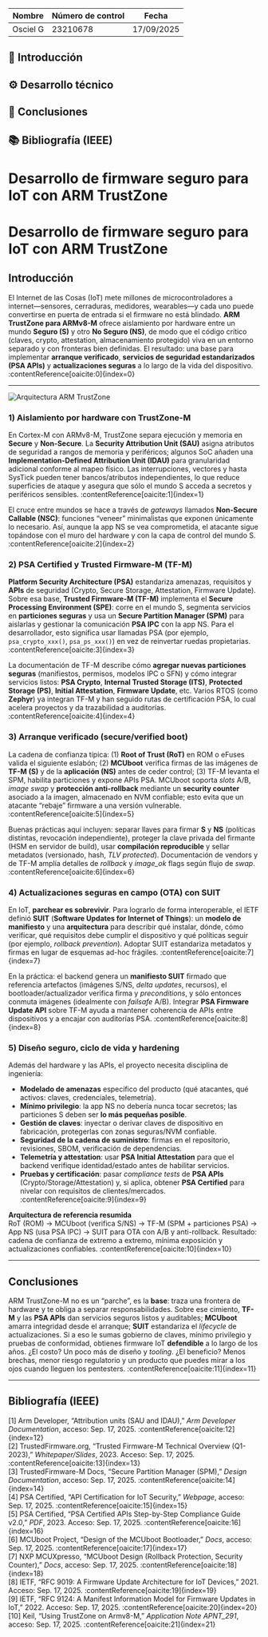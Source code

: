 | **Nombre**        | **Número de control** | **Fecha**       |
|-------------------|-----------------------|-----------------|
| Osciel G          | 23210678             | 17/09/2025       |

## 📍 Introducción
## ⚙️ Desarrollo técnico
## 📑 Conclusiones
## 📚 Bibliografía (IEEE)

# Desarrollo de firmware seguro para IoT con ARM TrustZone
# Desarrollo de firmware seguro para IoT con ARM TrustZone

## Introducción
El Internet de las Cosas (IoT) mete millones de microcontroladores a internet—sensores, cerraduras, medidores, wearables—y cada uno puede convertirse en puerta de entrada si el firmware no está blindado. **ARM TrustZone para ARMv8-M** ofrece aislamiento por hardware entre un mundo **Seguro (S)** y otro **No Seguro (NS)**, de modo que el código crítico (claves, crypto, attestation, almacenamiento protegido) viva en un entorno separado y con fronteras bien definidas. El resultado: una base para implementar **arranque verificado**, **servicios de seguridad estandarizados (PSA APIs)** y **actualizaciones seguras** a lo largo de la vida del dispositivo. :contentReference[oaicite:0]{index=0}

---
![Arquitectura ARM TrustZone](https://upload.wikimedia.org/wikipedia/commons/thumb/4/4c/ARM_TrustZone.svg/800px-ARM_TrustZone.svg.png)

### 1) Aislamiento por hardware con TrustZone-M
En Cortex-M con ARMv8-M, TrustZone separa ejecución y memoria en **Secure** y **Non-Secure**. La **Security Attribution Unit (SAU)** asigna atributos de seguridad a rangos de memoria y periféricos; algunos SoC añaden una **Implementation-Defined Attribution Unit (IDAU)** para granularidad adicional conforme al mapeo físico. Las interrupciones, vectores y hasta SysTick pueden tener bancos/atributos independientes, lo que reduce superficies de ataque y asegura que sólo el mundo S acceda a secretos y periféricos sensibles. :contentReference[oaicite:1]{index=1}

El cruce entre mundos se hace a través de *gateways* llamados **Non-Secure Callable (NSC)**: funciones “veneer” minimalistas que exponen únicamente lo necesario. Así, aunque la app NS se vea comprometida, el atacante sigue topándose con el muro del hardware y con la capa de control del mundo S. :contentReference[oaicite:2]{index=2}

### 2) PSA Certified y Trusted Firmware-M (TF-M)
**Platform Security Architecture (PSA)** estandariza amenazas, requisitos y **APIs** de seguridad (Crypto, Secure Storage, Attestation, Firmware Update). Sobre esa base, **Trusted Firmware-M (TF-M)** implementa el **Secure Processing Environment (SPE)**: corre en el mundo S, segmenta servicios en **particiones seguras** y usa un **Secure Partition Manager (SPM)** para aislarlas y gestionar la comunicación **PSA IPC** con la app NS. Para el desarrollador, esto significa usar llamadas PSA (por ejemplo, `psa_crypto_xxx()`, `psa_ps_xxx()`) en vez de reinvertar ruedas propietarias. :contentReference[oaicite:3]{index=3}

La documentación de TF-M describe cómo **agregar nuevas particiones seguras** (manifiestos, permisos, modelos IPC o SFN) y cómo integrar servicios listos: **PSA Crypto**, **Internal Trusted Storage (ITS)**, **Protected Storage (PS)**, **Initial Attestation**, **Firmware Update**, etc. Varios RTOS (como **Zephyr**) ya integran TF-M y han seguido rutas de certificación PSA, lo cual acelera proyectos y da trazabilidad a auditorías. :contentReference[oaicite:4]{index=4}

### 3) Arranque verificado (secure/verified boot)
La cadena de confianza típica: (1) **Root of Trust (RoT)** en ROM o eFuses valida el siguiente eslabón; (2) **MCUboot** verifica firmas de las imágenes de **TF-M (S)** y de la **aplicación (NS)** antes de ceder control; (3) TF-M levanta el SPM, habilita particiones y expone APIs PSA. MCUboot soporta *slots* A/B, *image swap* y **protección anti-rollback** mediante un **security counter** asociado a la imagen, almacenado en NVM confiable; esto evita que un atacante “rebaje” firmware a una versión vulnerable. :contentReference[oaicite:5]{index=5}

Buenas prácticas aquí incluyen: separar llaves para firmar **S** y **NS** (políticas distintas, revocación independiente), proteger la clave privada del firmante (HSM en servidor de build), usar **compilación reproducible** y sellar metadatos (versionado, hash, *TLV protected*). Documentación de vendors y de TF-M amplía detalles de *rollback* y *image_ok* flags según flujo de *swap*. :contentReference[oaicite:6]{index=6}

### 4) Actualizaciones seguras en campo (OTA) con SUIT
En IoT, **parchear es sobrevivir**. Para lograrlo de forma interoperable, el IETF definió **SUIT** (**Software Updates for Internet of Things**): un **modelo de manifiesto** y una **arquitectura** para describir qué instalar, dónde, cómo verificar, qué requisitos debe cumplir el dispositivo y qué políticas seguir (por ejemplo, *rollback prevention*). Adoptar SUIT estandariza metadatos y firmas en lugar de esquemas ad-hoc frágiles. :contentReference[oaicite:7]{index=7}

En la práctica: el backend genera un **manifiesto SUIT** firmado que referencia artefactos (imágenes S/NS, *delta updates*, recursos), el bootloader/actualizador verifica firma y *preconditions*, y sólo entonces conmuta imágenes (idealmente con *failsafe* A/B). Integrar **PSA Firmware Update API** sobre TF-M ayuda a mantener coherencia de APIs entre dispositivos y a encajar con auditorías PSA. :contentReference[oaicite:8]{index=8}

### 5) Diseño seguro, ciclo de vida y hardening
Además del hardware y las APIs, el proyecto necesita disciplina de ingeniería:

- **Modelado de amenazas** específico del producto (qué atacantes, qué activos: claves, credenciales, telemetría).  
- **Mínimo privilegio**: la app NS no debería nunca tocar secretos; las particiones S deben ser **lo más pequeñas posible**.  
- **Gestión de claves**: inyectar o derivar claves de dispositivo en fabricación, protegerlas con zonas seguras/NVM confiable.  
- **Seguridad de la cadena de suministro**: firmas en el repositorio, revisiones, SBOM, verificación de dependencias.  
- **Telemetría y attestation**: usar **PSA Initial Attestation** para que el backend verifique identidad/estado antes de habilitar servicios.  
- **Pruebas y certificación**: pasar *compliance tests* de **PSA APIs** (Crypto/Storage/Attestation) y, si aplica, obtener **PSA Certified** para nivelar con requisitos de clientes/mercados. :contentReference[oaicite:9]{index=9}

**Arquitectura de referencia resumida**  
RoT (ROM) → MCUboot (verifica S/NS) → TF-M (SPM + particiones PSA) → App NS (usa PSA IPC) → SUIT para OTA con A/B y anti-rollback. Resultado: cadena de confianza de extremo a extremo, mínima exposición y actualizaciones confiables. :contentReference[oaicite:10]{index=10}

---

## Conclusiones
ARM TrustZone-M no es un “parche”, es la **base**: traza una frontera de hardware y te obliga a separar responsabilidades. Sobre ese cimiento, **TF-M** y las **PSA APIs** dan servicios seguros listos y auditables; **MCUboot** amarra integridad desde el arranque; **SUIT** estandariza el *lifecycle* de actualizaciones. Si a eso le sumas gobierno de claves, mínimo privilegio y pruebas de conformidad, obtienes firmware IoT **defendible** a lo largo de los años. ¿El costo? Un poco más de diseño y *tooling*. ¿El beneficio? Menos brechas, menor riesgo regulatorio y un producto que puedes mirar a los ojos cuando lleguen los pentesters. :contentReference[oaicite:11]{index=11}

---

## Bibliografía (IEEE)
[1] Arm Developer, “Attribution units (SAU and IDAU),” *Arm Developer Documentation*, acceso: Sep. 17, 2025. :contentReference[oaicite:12]{index=12}  
[2] TrustedFirmware.org, “Trusted Firmware-M Technical Overview (Q1-2023),” *Whitepaper/Slides*, 2023. Acceso: Sep. 17, 2025. :contentReference[oaicite:13]{index=13}  
[3] TrustedFirmware-M Docs, “Secure Partition Manager (SPM),” *Design Documentation*, acceso: Sep. 17, 2025. :contentReference[oaicite:14]{index=14}  
[4] PSA Certified, “API Certification for IoT Security,” *Webpage*, acceso: Sep. 17, 2025. :contentReference[oaicite:15]{index=15}  
[5] PSA Certified, “PSA Certified APIs Step-by-Step Compliance Guide v2.0,” *PDF*, 2023. Acceso: Sep. 17, 2025. :contentReference[oaicite:16]{index=16}  
[6] MCUboot Project, “Design of the MCUboot Bootloader,” *Docs*, acceso: Sep. 17, 2025. :contentReference[oaicite:17]{index=17}  
[7] NXP MCUXpresso, “MCUboot Design (Rollback Protection, Security Counter),” *Docs*, acceso: Sep. 17, 2025. :contentReference[oaicite:18]{index=18}  
[8] IETF, “RFC 9019: A Firmware Update Architecture for IoT Devices,” 2021. Acceso: Sep. 17, 2025. :contentReference[oaicite:19]{index=19}  
[9] IETF, “RFC 9124: A Manifest Information Model for Firmware Updates in IoT,” 2022. Acceso: Sep. 17, 2025. :contentReference[oaicite:20]{index=20}  
[10] Keil, “Using TrustZone on Armv8-M,” *Application Note APNT_291*, acceso: Sep. 17, 2025. :contentReference[oaicite:21]{index=21}


